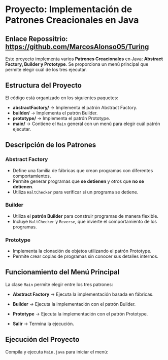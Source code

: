 # Proyecto: Implementación de Patrones Creacionales en Java

## Enlace Repossitrio: https://github.com/MarcosAlonso05/Turing

Este proyecto implementa varios **Patrones Creacionales** en Java: **Abstract Factory, Builder y Prototype**. Se proporciona un menú principal que permite elegir cuál de los tres ejecutar.

## Estructura del Proyecto

El código está organizado en los siguientes paquetes:

- **abstractFactory/** → Implementa el patrón Abstract Factory.
- **builder/** → Implementa el patrón Builder.
- **prototype/** → Implementa el patrón Prototype.
- **main/** → Contiene el `Main` general con un menú para elegir cuál patrón ejecutar.

## Descripción de los Patrones

### Abstract Factory

- Define una familia de fábricas que crean programas con diferentes comportamientos.
- Permite generar programas que **se detienen** y otros que **no se detienen**.
- Utiliza `HaltChecker` para verificar si un programa se detiene.

### Builder

- Utiliza el **patrón Builder** para construir programas de manera flexible.
- Incluye `HaltChecker` y `Reverse`, que invierte el comportamiento de los programas.

### Prototype

- Implementa la clonación de objetos utilizando el patrón Prototype.
- Permite crear copias de programas sin conocer sus detalles internos.

## Funcionamiento del Menú Principal

La clase `Main` permite elegir entre los tres patrones:

- **Abstract Factory** → Ejecuta la implementación basada en fábricas.

- **Builder** → Ejecuta la implementación con el patrón Builder.

- **Prototype** → Ejecuta la implementación con el patrón Prototype.

- **Salir** → Termina la ejecución.

## Ejecución del Proyecto

Compila y ejecuta `Main.java` para iniciar el menú:
